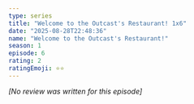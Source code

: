 ```yaml
---
type: series
title: "Welcome to the Outcast's Restaurant! 1x6"
date: "2025-08-28T22:48:36"
name: "Welcome to the Outcast's Restaurant!"
season: 1
episode: 6
rating: 2
ratingEmoji: ⭐️⭐️
---
```


*[No review was written for this episode]*
